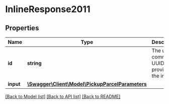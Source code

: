 # InlineResponse2011

## Properties
Name | Type | Description | Notes
------------ | ------------- | ------------- | -------------
**id** | **string** | The unique command UUID provided in the input. | [optional] 
**input** | [**\Swagger\Client\Model\PickupParcelParameters**](PickupParcelParameters.md) |  | [optional] 

[[Back to Model list]](../../README.md#documentation-for-models) [[Back to API list]](../../README.md#documentation-for-api-endpoints) [[Back to README]](../../README.md)

